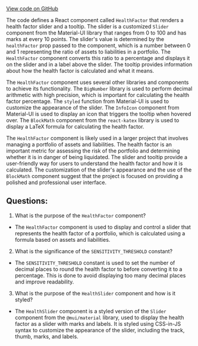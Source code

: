 [View code on GitHub](https://github.com/mrgnlabs/mrgn-ts/apps/marginfi-v2-ui/src/components/AccountSummary/HealthMonitor.tsx)

The code defines a React component called `HealthFactor` that renders a health factor slider and a tooltip. The slider is a customized `Slider` component from the Material-UI library that ranges from 0 to 100 and has marks at every 10 points. The slider's value is determined by the `healthFactor` prop passed to the component, which is a number between 0 and 1 representing the ratio of assets to liabilities in a portfolio. The `HealthFactor` component converts this ratio to a percentage and displays it on the slider and in a label above the slider. The tooltip provides information about how the health factor is calculated and what it means.

The `HealthFactor` component uses several other libraries and components to achieve its functionality. The `BigNumber` library is used to perform decimal arithmetic with high precision, which is important for calculating the health factor percentage. The `styled` function from Material-UI is used to customize the appearance of the slider. The `InfoIcon` component from Material-UI is used to display an icon that triggers the tooltip when hovered over. The `BlockMath` component from the `react-katex` library is used to display a LaTeX formula for calculating the health factor.

The `HealthFactor` component is likely used in a larger project that involves managing a portfolio of assets and liabilities. The health factor is an important metric for assessing the risk of the portfolio and determining whether it is in danger of being liquidated. The slider and tooltip provide a user-friendly way for users to understand the health factor and how it is calculated. The customization of the slider's appearance and the use of the `BlockMath` component suggest that the project is focused on providing a polished and professional user interface.

## Questions:

1.  What is the purpose of the `HealthFactor` component?

- The `HealthFactor` component is used to display and control a slider that represents the health factor of a portfolio, which is calculated using a formula based on assets and liabilities.

2. What is the significance of the `SENSITIVITY_THRESHOLD` constant?

- The `SENSITIVITY_THRESHOLD` constant is used to set the number of decimal places to round the health factor to before converting it to a percentage. This is done to avoid displaying too many decimal places and improve readability.

3. What is the purpose of the `HealthSlider` component and how is it styled?

- The `HealthSlider` component is a styled version of the `Slider` component from the `@mui/material` library, used to display the health factor as a slider with marks and labels. It is styled using CSS-in-JS syntax to customize the appearance of the slider, including the track, thumb, marks, and labels.
